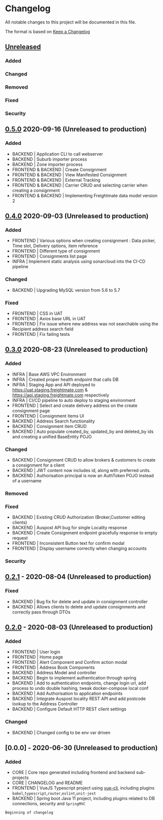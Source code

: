# Changelog
All notable changes to this project will be documented in this file.

The format is based on [Keep a Changelog](https://keepachangelog.com/en/1.0.0/)

## [Unreleased]
### Added
### Changed
### Removed
### Fixed
### Security

## [0.5.0] 2020-09-16 (Unreleased to production)
### Added
 - BACKEND | Application CLI to call webserver
 - BACKEND | Suburb importer process
 - BACKEND | Zone importer process
 - FRONTEND & BACKEND | Create Consignment
 - FRONTEND & BACKEND | View Manifested Consignment
 - FRONTEND & BACKEND | External Tracking
 - FRONTEND & BACKEND | Carrier CRUD and selecting carrier when creating a consignment
 - FRONTEND & BACKEND | Implementing Freightmate data model version 2

## [0.4.0] 2020-09-03 (Unreleased to production)
### Added
- FRONTEND | Various options when creating consignment : Data picker, Time slot, Delivery options, item reference
- FRONTEND | Different type of consignment
- FRONTEND | Consignments list page
- INFRA | Implement static analysis using sonarcloud into the CI-CD pipeline

### Changed
- BACKEND | Upgrading MySQL version from 5.6 to 5.7

### Fixed
- FRONTEND | CSS in UAT
- FRONTEND | Axios base URL in UAT
- FRONTEND | Fix issue where new address was not searchable using the Recipient address search field
- FRONTEND | Fix failing tests

## [0.3.0] 2020-08-23  (Unreleased to production)
### Added
- INFRA | Base AWS VPC Environment
- INFRA | Created proper health endpoint that calls DB
- INFRA | Staging App and API deployed to https://uat.staging.freightmate,com & https://api.staging.freightmate.com respectively
- INFRA | CI/CD pipeline to auto deploy to staging environment
- FRONTEND | Select and create delivery address on the create consignment page
- FRONTEND | Consignment items UI
- BACKEND | Address Search functionality
- BACKEND | Consignment item CRUD
- BACKEND | Auto populate created_by, updated_by and deleted_by ids and creating a unified BaseEntity POJO
### Changed
- BACKEND | Consignment CRUD to allow brokers & customers to create a consignment for a client
- BACKEND | JWT content now includes id, along with preferred units. 
- BACKEND | Authorisation principal is now an AuthToken POJO instead of a username
### Removed
### Fixed
- BACKEND | Existing CRUD Authorization (Broker,Customer editing clients)
- BACKEND | Auspost API bug for single Locality response
- BACKEND | Create Consignment endpoint gracefully response to empty request
- FRONTEND | Inconsistent Button text for confirm modal
- FRONTEND | Display username correctly when changing accounts  
### Security

## [0.2.1] - 2020-08-04 (Unreleased to production)
### Fixed
- BACKEND | Bug fix for delete and update in consignment controller
- BACKEND | Allows clients to delete and update consignments and correctly pass through DTOs

## [0.2.0] - 2020-08-03 (Unreleased to production)
### Added
- FRONTEND | User login
- FRONTEND | Home page
- FRONTEND | Alert Component and Confirm action modal
- FRONTEND | Address Book Components
- BACKEND | Address Model and controller
- BACKEND | Begin to implement authentication through spring
- BACKEND | Add to authentication endpoints, change login url, add process to undo double hashing, tweak docker-compose local conf
- BACKEND | Add Authorisation to application endpoints
- BACKEND | Integrate Auspost locality REST API and add postcode lookup to the Address Controller
- BACKEND | Configure Default HTTP REST client settings

### Changed
- BACKEND | Changed config to be env var driven

## [0.0.0] - 2020-06-30 (Unreleased to production)
### Added
- CORE | Core repo generated including frontend and backend sub-projects
- CORE | CHANGELOG and README  
- FRONTEND | VueJS Typescript project using [vue-cli](https://cli.vuejs.org/), including plugins `babel`,`typescript`,`router`,`eslint`,`unit-jest`  
- BACKEND | Spring boot Java 11 project, including plugins related to DB connections, security and `SpringMVC`

`Beginning of changelog`

[Unreleased]: https://github.com/Freightmate/harbour/compare/0.5.0...HEAD
[0.2.0]: https://github.com/Freightmate/harbour/compare/0.0.0...0.2.0
[0.2.1]: https://github.com/Freightmate/harbour/compare/0.2.0...0.2.1
[0.3.0]: https://github.com/Freightmate/harbour/compare/0.2.1...0.3.0
[0.4.0]: https://github.com/Freightmate/harbour/compare/0.3.0...0.4.0
[0.5.0]: https://github.com/Freightmate/harbour/compare/0.4.0...0.5.0
